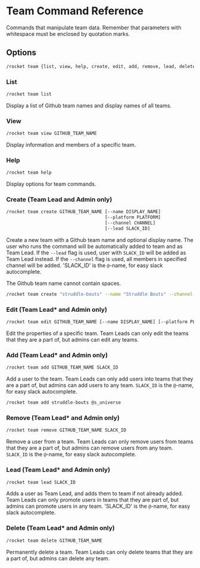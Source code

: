 # Team Command Reference

Commands that manipulate team data. Remember that parameters with whitespace
must be enclosed by quotation marks.

## Options

```sh
/rocket team {list, view, help, create, edit, add, remove, lead, delete}
```

### List

```sh
/rocket team list
```

Display a list of Github team names and display names of all teams.

### View

```sh
/rocket team view GITHUB_TEAM_NAME
```

Display information and members of a specific team.

### Help

```sh
/rocket team help
```

Display options for team commands.

### Create (Team Lead and Admin only)

```sh
/rocket team create GITHUB_TEAM_NAME [--name DISPLAY_NAME]
                                     [--platform PLATFORM]
                                     [--channel CHANNEL]
                                     [--lead SLACK_ID]
```

Create a new team with a Github team name and optional display name. The user
who runs the command will be automatically added to team and as Team Lead. If the
`--lead` flag is used, user with `SLACK_ID` will be added as Team Lead
instead. If the `--channel` flag is used, all members in specified
channel will be added. 'SLACK_ID' is the `@`-name, for easy slack autocomplete.

The Github team name cannot contain spaces.

```sh
/rocket team create "struddle-bouts" --name "Struddle Bouts" --channel
```

### Edit (Team Lead\* and Admin only)

```sh
/rocket team edit GITHUB_TEAM_NAME [--name DISPLAY_NAME] [--platform PLATFORM]
```

Edit the properties of a specific team. Team Leads can only edit the teams that
they are a part of, but admins can edit any teams.

### Add (Team Lead\* and Admin only)

```sh
/rocket team add GITHUB_TEAM_NAME SLACK_ID
```

Add a user to the team. Team Leads can only add users into teams that they are a
part of, but admins can add users to any team. `SLACK_ID` is the `@`-name, for
easy slack autocomplete.

```sh
/rocket team add struddle-bouts @s_universe
```

### Remove (Team Lead\* and Admin only)

```sh
/rocket team remove GITHUB_TEAM_NAME SLACK_ID
```

Remove a user from a team. Team Leads can only remove users from teams that they
are a part of, but admins can remove users from any team. `SLACK_ID` is the
`@`-name, for easy slack autocomplete.

### Lead (Team Lead\* and Admin only)

```sh
/rocket team lead SLACK_ID
```

Adds a user as Team Lead, and adds them to team if not already added. Team Leads can
only promote users in teams that they are part of, but admins can promote users
in any team. 'SLACK_ID' is the `@`-name, for easy slack autocomplete.

### Delete (Team Lead\* and Admin only)

```sh
/rocket team delete GITHUB_TEAM_NAME
```

Permanently delete a team. Team Leads can only delete teams that they are a part
of, but admins can delete any team.

